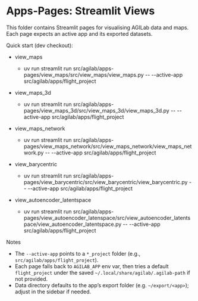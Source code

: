 # Apps-Pages: Streamlit Views

This folder contains Streamlit pages for visualising AGILab data and maps. Each page expects an
active app and its exported datasets.

Quick start (dev checkout):

- view_maps
  - uv run streamlit run src/agilab/apps-pages/view_maps/src/view_maps/view_maps.py -- --active-app src/agilab/apps/flight_project

- view_maps_3d
  - uv run streamlit run src/agilab/apps-pages/view_maps_3d/src/view_maps_3d/view_maps_3d.py -- --active-app src/agilab/apps/flight_project

- view_maps_network
  - uv run streamlit run src/agilab/apps-pages/view_maps_network/src/view_maps_network/view_maps_network.py -- --active-app src/agilab/apps/flight_project

- view_barycentric
  - uv run streamlit run src/agilab/apps-pages/view_barycentric/src/view_barycentric/view_barycentric.py -- --active-app src/agilab/apps/flight_project

- view_autoencoder_latentspace
  - uv run streamlit run src/agilab/apps-pages/view_autoencoder_latenspace/src/view_autoencoder_latentspace/view_autoencoder_latentspace.py -- --active-app src/agilab/apps/flight_project

Notes
- The `--active-app` points to a `*_project` folder (e.g., `src/agilab/apps/flight_project`).
- Each page falls back to `AGILAB_APP` env var, then tries a default `flight_project` under the saved `~/.local/share/agilab/.agilab-path` if not provided.
- Data directory defaults to the app’s export folder (e.g. `~/export/<app>`); adjust in the sidebar if needed.
